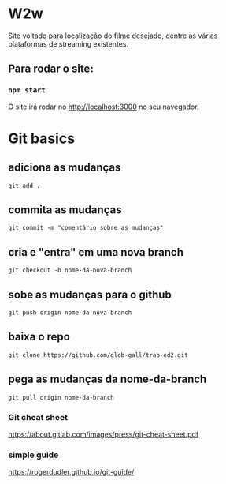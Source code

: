 # W2w

Site voltado para localização do filme desejado, dentre as várias plataformas de streaming existentes.

## Para rodar o site:

### `npm start`

O site irá rodar no [http://localhost:3000](http://localhost:3000) no seu navegador.


# Git basics


## adiciona as mudanças
`git add .`

## commita as mudanças
`git commit -m "comentário sobre as mudanças"`

## cria e "entra" em uma nova branch
`git checkout -b nome-da-nova-branch`

## sobe as mudanças para o github
`git push origin nome-da-nova-branch`



## baixa o repo
`git clone https://github.com/glob-gall/trab-ed2.git`


## pega as mudanças da nome-da-branch
`git pull origin nome-da-branch`

### Git cheat sheet
https://about.gitlab.com/images/press/git-cheat-sheet.pdf
### simple guide
https://rogerdudler.github.io/git-guide/
